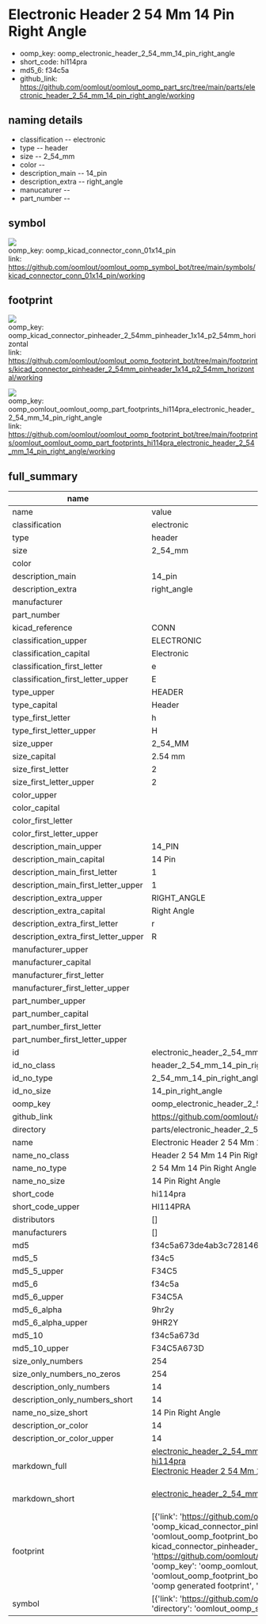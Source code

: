 # Electronic Header 2 54 Mm 14 Pin Right Angle

  
* oomp_key: oomp_electronic_header_2_54_mm_14_pin_right_angle 
* short_code: hi114pra
* md5_6: f34c5a  
* github_link: https://github.com/oomlout/oomlout_oomp_part_src/tree/main/parts/electronic_header_2_54_mm_14_pin_right_angle/working  
## naming details
* classification -- electronic
* type -- header
* size -- 2_54_mm
* color -- 
* description_main -- 14_pin
* description_extra -- right_angle
* manucaturer -- 
* part_number -- 



## symbol

![](symbol/{index}/working/working_600.png)  
oomp_key: oomp_kicad_connector_conn_01x14_pin  
link: https://github.com/oomlout/oomlout_oomp_symbol_bot/tree/main/symbols/kicad_connector_conn_01x14_pin/working  

## footprint

![](footprint/{index}/working/working_600.png)  
oomp_key: oomp_kicad_connector_pinheader_2_54mm_pinheader_1x14_p2_54mm_horizontal  
link: https://github.com/oomlout/oomlout_oomp_footprint_bot/tree/main/footprints/kicad_connector_pinheader_2_54mm_pinheader_1x14_p2_54mm_horizontal/working  

![](footprint/{index}/working/working_600.png)  
oomp_key: oomp_oomlout_oomlout_oomp_part_footprints_hi114pra_electronic_header_2_54_mm_14_pin_right_angle  
link: https://github.com/oomlout/oomlout_oomp_footprint_bot/tree/main/footprints/oomlout_oomlout_oomp_part_footprints_hi114pra_electronic_header_2_54_mm_14_pin_right_angle/working  

## full_summary
| name | value | 
| --- | --- | 
| name | value | 
| classification | electronic | 
| type | header | 
| size | 2_54_mm | 
| color |  | 
| description_main | 14_pin | 
| description_extra | right_angle | 
| manufacturer |  | 
| part_number |  | 
| kicad_reference | CONN | 
| classification_upper | ELECTRONIC | 
| classification_capital | Electronic | 
| classification_first_letter | e | 
| classification_first_letter_upper | E | 
| type_upper | HEADER | 
| type_capital | Header | 
| type_first_letter | h | 
| type_first_letter_upper | H | 
| size_upper | 2_54_MM | 
| size_capital | 2.54 mm | 
| size_first_letter | 2 | 
| size_first_letter_upper | 2 | 
| color_upper |  | 
| color_capital |  | 
| color_first_letter |  | 
| color_first_letter_upper |  | 
| description_main_upper | 14_PIN | 
| description_main_capital | 14 Pin | 
| description_main_first_letter | 1 | 
| description_main_first_letter_upper | 1 | 
| description_extra_upper | RIGHT_ANGLE | 
| description_extra_capital | Right Angle | 
| description_extra_first_letter | r | 
| description_extra_first_letter_upper | R | 
| manufacturer_upper |  | 
| manufacturer_capital |  | 
| manufacturer_first_letter |  | 
| manufacturer_first_letter_upper |  | 
| part_number_upper |  | 
| part_number_capital |  | 
| part_number_first_letter |  | 
| part_number_first_letter_upper |  | 
| id | electronic_header_2_54_mm_14_pin_right_angle | 
| id_no_class | header_2_54_mm_14_pin_right_angle | 
| id_no_type | 2_54_mm_14_pin_right_angle | 
| id_no_size | 14_pin_right_angle | 
| oomp_key | oomp_electronic_header_2_54_mm_14_pin_right_angle | 
| github_link | https://github.com/oomlout/oomlout_oomp_part_src/tree/main/parts/electronic_header_2_54_mm_14_pin_right_angle/working | 
| directory | parts/electronic_header_2_54_mm_14_pin_right_angle | 
| name | Electronic Header 2 54 Mm 14 Pin Right Angle | 
| name_no_class | Header 2 54 Mm 14 Pin Right Angle | 
| name_no_type | 2 54 Mm 14 Pin Right Angle | 
| name_no_size | 14 Pin Right Angle | 
| short_code | hi114pra | 
| short_code_upper | HI114PRA | 
| distributors | [] | 
| manufacturers | [] | 
| md5 | f34c5a673de4ab3c728146814fb7f635 | 
| md5_5 | f34c5 | 
| md5_5_upper | F34C5 | 
| md5_6 | f34c5a | 
| md5_6_upper | F34C5A | 
| md5_6_alpha | 9hr2y | 
| md5_6_alpha_upper | 9HR2Y | 
| md5_10 | f34c5a673d | 
| md5_10_upper | F34C5A673D | 
| size_only_numbers | 254 | 
| size_only_numbers_no_zeros | 254 | 
| description_only_numbers | 14 | 
| description_only_numbers_short | 14 | 
| name_no_size_short | 14 Pin Right Angle | 
| description_or_color | 14 | 
| description_or_color_upper | 14 | 
| markdown_full | [electronic_header_2_54_mm_14_pin_right_angle](https://github.com/oomlout/oomlout_oomp_part_src/tree/main/parts/electronic_header_2_54_mm_14_pin_right_angle/working)<br>[hi114pra](https://github.com/oomlout/oomlout_oomp_part_src/tree/main/parts/electronic_header_2_54_mm_14_pin_right_angle/working)<br>[Electronic Header 2 54 Mm 14 Pin Right Angle](https://github.com/oomlout/oomlout_oomp_part_src/tree/main/parts/electronic_header_2_54_mm_14_pin_right_angle/working)<br><br> | 
| markdown_short | [electronic_header_2_54_mm_14_pin_right_angle](https://github.com/oomlout/oomlout_oomp_part_src/tree/main/parts/electronic_header_2_54_mm_14_pin_right_angle/working)<br><br> | 
| footprint | [{'link': 'https://github.com/oomlout/oomlout_oomp_footprint_bot/tree/main/foootprntss/kicad_connector_pinheader_2_54mm_pinheader_1x14_p2_54mm_horizontal', 'oomp_key': 'oomp_kicad_connector_pinheader_2_54mm_pinheader_1x14_p2_54mm_horizontal', 'directory': 'oomlout_oomp_footprint_bot/footprints/kicad_connector_pinheader_2_54mm_pinheader_1x14_p2_54mm_horizontal//working/working.kicad_mod', 'note': 'source footprint kicad_connector_pinheader_2_54mm_pinheader_1x14_p2_54mm_horizontal', 'index': 0}, {'link': 'https://github.com/oomlout/oomlout_oomp_footprint_bot/tree/main/foootprntss/oomlout_oomlout_oomp_part_footprints_hi114pra_electronic_header_2_54_mm_14_pin_right_angle', 'oomp_key': 'oomp_oomlout_oomlout_oomp_part_footprints_hi114pra_electronic_header_2_54_mm_14_pin_right_angle', 'directory': 'oomlout_oomp_footprint_bot/footprints/oomlout_oomlout_oomp_part_footprints_hi114pra_electronic_header_2_54_mm_14_pin_right_angle//working/working.kicad_mod', 'note': 'oomp generated footprint', 'index': 1}] | 
| symbol | [{'link': 'https://github.com/oomlout/oomlout_oomp_symbol_bot/tree/main/symbols/kicad_connector_conn_01x14_pin', 'oomp_key': 'oomp_kicad_connector_conn_01x14_pin', 'directory': 'oomlout_oomp_symbol_bot/symbols/kicad_connector_conn_01x14_pin//working/working.kicad_sym', 'index': 0}] | 
